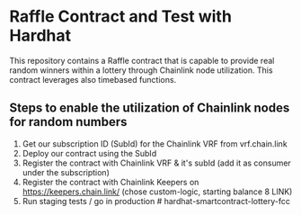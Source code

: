 # Raffle Contract and Test with Hardhat

This repository contains a Raffle contract that is capable to provide real random winners within a lottery through Chainlink node utilization. This contract leverages also timebased functions.

## Steps to enable the utilization of Chainlink nodes for random numbers

1. Get our subscription ID (SubId) for the Chainlink VRF from vrf.chain.link
2. Deploy our contract using the SubId
3. Register the contract with Chainlink VRF & it's subId (add it as consumer under the subscription)
4. Register the contract with Chainlink Keepers on https://keepers.chain.link/ (chose custom-logic, starting balance 8 LINK)
5. Run staging tests / go in production
#   h a r d h a t - s m a r t c o n t r a c t - l o t t e r y - f c c  
 